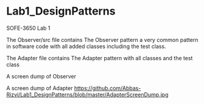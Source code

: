 # Lab1_DesignPatterns
SOFE-3650 Lab 1

The Observer/src file contains The  Observer  pattern  a  very  common  pattern  in  software  code  with all added classes including the test class.

The Adapter file contains The Adapter pattern with all classes and the test class

A screen dump of Observer

A screen dump of Adapter https://github.com/Abbas-Rizvi/Lab1_DesignPatterns/blob/master/AdapterScreenDump.jpg
